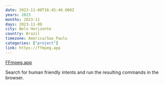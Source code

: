 ```yaml
---
date: 2023-11-08T16:45:46.000Z
years: 2023
months: 2023-11
days: 2023-11-08
city: Belo Horizonte
country: Brazil
timezone: America/Sao_Paulo
categories: ["project"]
link: https://ffmpeg.app
---
```

[FFmpeg.app](https://ffmpeg.app)

Search for human friendly intents and run the resulting commands in the browser.
